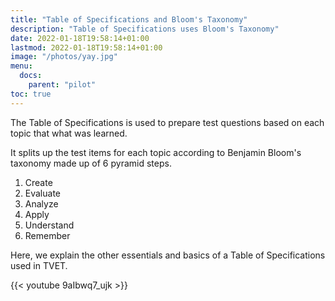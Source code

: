 ```yaml
---
title: "Table of Specifications and Bloom's Taxonomy"
description: "Table of Specifications uses Bloom's Taxonomy"
date: 2022-01-18T19:58:14+01:00
lastmod: 2022-01-18T19:58:14+01:00
image: "/photos/yay.jpg"
menu:
  docs:
    parent: "pilot"    
toc: true
---
```



The Table of Specifications is used to prepare test questions based on each topic that what was learned. 

It splits up the test items for each topic according to Benjamin Bloom's taxonomy made up of 6 pyramid steps.

1. Create
2. Evaluate
3. Analyze 
4. Apply
5. Understand 
6. Remember


Here, we explain the other essentials and basics of a Table of Specifications used in TVET.


{{< youtube 9aIbwq7_ujk >}}


